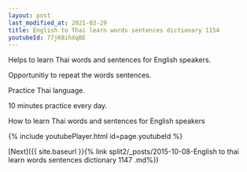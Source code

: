 ```yaml
---
layout: post
last_modified_at: 2021-03-29
title: English to Thai learn words sentences dictionary 1154 
youtubeId: 77jK8ihXqBE
---
```

 
 
Helps to learn Thai words and sentences for English speakers.

Opportunitiy to repeat the words sentences. 

Practice Thai language. 
 
10 minutes practice every day. 
 
How to learn Thai words and sentences for English speakers 
 
{% include youtubePlayer.html id=page.youtubeId %}
 
 
[Next]({{ site.baseurl }}{% link  split2/_posts/2015-10-08-English to thai learn words sentences dictionary 1147 .md%})
 
